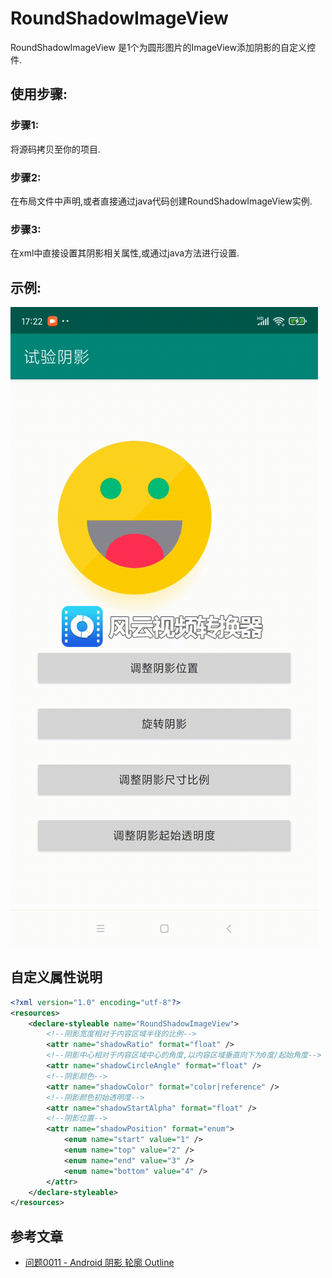 # RoundShadowImageView
RoundShadowImageView 是1个为圆形图片的ImageView添加阴影的自定义控件.

## 使用步骤:
### 步骤1:
将源码拷贝至你的项目.
### 步骤2:
在布局文件中声明,或者直接通过java代码创建RoundShadowImageView实例.
### 步骤3:
在xml中直接设置其阴影相关属性,或通过java方法进行设置.

## 示例:
![](https://github.com/HuanHaiLiuXin/RoundShadowImageView/blob/main/RoundShadowImageView.gif)

## 自定义属性说明
```xml
<?xml version="1.0" encoding="utf-8"?>
<resources>
    <declare-styleable name="RoundShadowImageView">
        <!--阴影宽度相对于内容区域半径的比例-->
        <attr name="shadowRatio" format="float" />
        <!--阴影中心相对于内容区域中心的角度,以内容区域垂直向下为0度/起始角度-->
        <attr name="shadowCircleAngle" format="float" />
        <!--阴影颜色-->
        <attr name="shadowColor" format="color|reference" />
        <!--阴影颜色初始透明度-->
        <attr name="shadowStartAlpha" format="float" />
        <!--阴影位置-->
        <attr name="shadowPosition" format="enum">
            <enum name="start" value="1" />
            <enum name="top" value="2" />
            <enum name="end" value="3" />
            <enum name="bottom" value="4" />
        </attr>
    </declare-styleable>
</resources>
```

## 参考文章
- [问题0011 - Android 阴影 轮廓 Outline](https://juejin.cn/editor/drafts/6896721284927848455)
